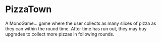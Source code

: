 # PizzaTown

A MonoGame... game where the user collects as many slices of pizza as they can within the round time. After time has run out, they may buy upgrades to collect more pizzas in following rounds.
